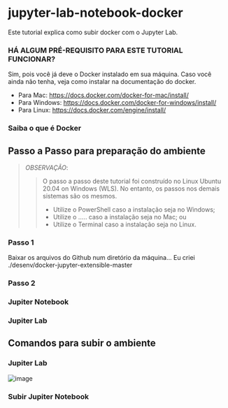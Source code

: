 # jupyter-lab-notebook-docker

Este tutorial explica como subir docker com o Jupyter Lab.

### HÁ ALGUM PRÉ-REQUISITO PARA ESTE TUTORIAL FUNCIONAR?
Sim, pois você já deve o Docker instalado em sua máquina.
Caso você ainda não tenha, veja como instalar na documentação do docker. 
- Para Mac: https://docs.docker.com/docker-for-mac/install/
- Para Windows: https://docs.docker.com/docker-for-windows/install/
- Para Linux: https://docs.docker.com/engine/install/

### Saiba o que é Docker


## Passo a Passo para preparação do ambiente

> *OBSERVAÇÃO*:
>> O passo a passo deste tutorial foi construído no Linux Ubuntu 20.04 on Windows (WLS). No entanto, os passos nos demais sistemas são os mesmos.
>> * Utilize o PowerShell caso a instalação seja no Windows;
>> * Utilize o ..... caso a instalação seja no Mac; ou
>> * Utilize o Terminal caso a instalação seja no Linux.

### Passo 1
Baixar os arquivos do Github num diretório da máquina...
   Eu criei ./desenv/docker-jupyter-extensible-master
   



### Passo 2




### Jupiter Notebook

### Jupiter Lab

## Comandos para subir o ambiente

### Jupiter Lab

![image](https://user-images.githubusercontent.com/29760189/152462033-14ecfa5f-eb87-4e37-80f1-8421611d4a18.png)

### Subir Jupiter Notebook



